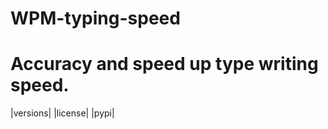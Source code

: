 # WPM-typing-speed
Accuracy and speed up type writing speed.
===========================================
|versions| |license| |pypi|
